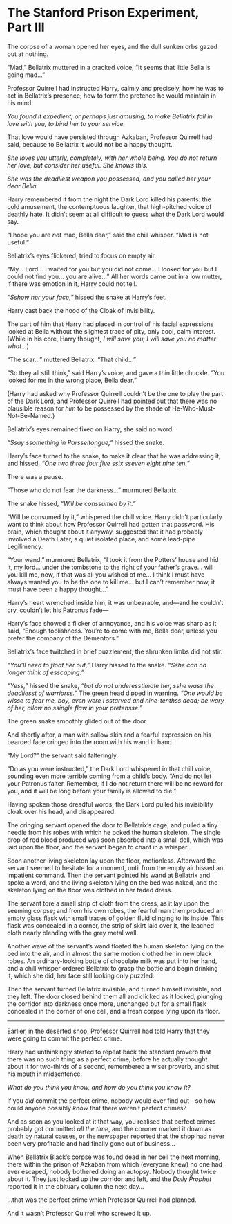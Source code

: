 # The Stanford Prison Experiment, Part Ⅲ

The corpse of a woman opened her eyes, and the dull sunken orbs gazed out at nothing.

“Mad,” Bellatrix muttered in a cracked voice, “It seems that little Bella is going mad…”

Professor Quirrell had instructed Harry, calmly and precisely, how he was to act in Bellatrix’s presence; how to form the pretence he would maintain in his mind.

*You found it expedient, or perhaps just amusing, to make Bellatrix fall in love with you, to bind her to your service.*

That love would have persisted through Azkaban, Professor Quirrell had said, because to Bellatrix it would not be a happy thought.

*She loves you utterly, completely, with her whole being. You do not return her love, but consider her useful. She knows this.*

*She was the deadliest weapon you possessed, and you called her your dear Bella.*

Harry remembered it from the night the Dark Lord killed his parents: the cold amusement, the contemptuous laughter, that high-pitched voice of deathly hate. It didn’t seem at all difficult to guess what the Dark Lord would say.

“I hope you are *not* mad, Bella dear,” said the chill whisper. “Mad is not useful.”

Bellatrix’s eyes flickered, tried to focus on empty air.

“My… Lord… I waited for you but you did not come… I looked for you but I could not find you… you are alive…” All her words came out in a low mutter, if there was emotion in it, Harry could not tell.

*“Sshow her your face,”* hissed the snake at Harry’s feet.

Harry cast back the hood of the Cloak of Invisibility.

The part of him that Harry had placed in control of his facial expressions looked at Bella without the slightest trace of pity, only cool, calm interest. (While in his core, Harry thought, *I will save you, I will save you no matter what…*)

“The scar…” muttered Bellatrix. “That child…”

“So they all still think,” said Harry’s voice, and gave a thin little chuckle. “You looked for me in the wrong place, Bella dear.”

(Harry had asked why Professor Quirrell couldn’t be the one to play the part of the Dark Lord, and Professor Quirrell had pointed out that there was no plausible reason for *him* to be possessed by the shade of He-Who-Must-Not-Be-Named.)

Bellatrix’s eyes remained fixed on Harry, she said no word.

*“Ssay ssomething in Parsseltongue,”* hissed the snake.

Harry’s face turned to the snake, to make it clear that he was addressing it, and hissed, *“One two three four five ssix sseven eight nine ten.”*

There was a pause.

“Those who do not fear the darkness…” murmured Bellatrix.

The snake hissed, *“Will be conssumed by it.”*

“Will be consumed by it,” whispered the chill voice. Harry didn’t particularly want to think about how Professor Quirrell had gotten that password. His brain, which thought about it anyway, suggested that it had probably involved a Death Eater, a quiet isolated place, and some lead-pipe Legilimency.

“Your wand,” murmured Bellatrix, “I took it from the Potters’ house and hid it, my lord… under the tombstone to the right of your father’s grave… will you kill me, now, if that was all you wished of me… I think I must have always wanted you to be the one to kill me… but I can’t remember now, it must have been a happy thought…”

Harry’s heart wrenched inside him, it was unbearable, and—and he couldn’t cry, couldn’t let his Patronus fade—

Harry’s face showed a flicker of annoyance, and his voice was sharp as it said, “Enough foolishness. You’re to come with me, Bella dear, unless you prefer the company of the Dementors.”

Bellatrix’s face twitched in brief puzzlement, the shrunken limbs did not stir.

*“You’ll need to float her out,”* Harry hissed to the snake. *“Sshe can no longer think of esscaping.”*

*“Yess,”* hissed the snake, *“but do not underesstimate her, sshe wass the deadliesst of warriorss.”* The green head dipped in warning. *“One would be wisse to fear me, boy, even were I sstarved and nine-tenthss dead; be wary of her, allow no ssingle flaw in your pretensse.”*

The green snake smoothly glided out of the door.

And shortly after, a man with sallow skin and a fearful expression on his bearded face cringed into the room with his wand in hand.

“My Lord?” the servant said falteringly.

“Do as you were instructed,” the Dark Lord whispered in that chill voice, sounding even more terrible coming from a child’s body. “And do not let your Patronus falter. Remember, if I do not return there will be no reward for you, and it will be long before your family is allowed to die.”

Having spoken those dreadful words, the Dark Lord pulled his invisibility cloak over his head, and disappeared.

The cringing servant opened the door to Bellatrix’s cage, and pulled a tiny needle from his robes with which he poked the human skeleton. The single drop of red blood produced was soon absorbed into a small doll, which was laid upon the floor, and the servant began to chant in a whisper.

Soon another living skeleton lay upon the floor, motionless. Afterward the servant seemed to hesitate for a moment, until from the empty air hissed an impatient command. Then the servant pointed his wand at Bellatrix and spoke a word, and the living skeleton lying on the bed was naked, and the skeleton lying on the floor was clothed in her faded dress.

The servant tore a small strip of cloth from the dress, as it lay upon the seeming corpse; and from his own robes, the fearful man then produced an empty glass flask with small traces of golden fluid clinging to its inside. This flask was concealed in a corner, the strip of skirt laid over it, the leached cloth nearly blending with the grey metal wall.

Another wave of the servant’s wand floated the human skeleton lying on the bed into the air, and in almost the same motion clothed her in new black robes. An ordinary-looking bottle of chocolate milk was put into her hand, and a chill whisper ordered Bellatrix to grasp the bottle and begin drinking it, which she did, her face still looking only puzzled.

Then the servant turned Bellatrix invisible, and turned himself invisible, and they left. The door closed behind them all and clicked as it locked, plunging the corridor into darkness once more, unchanged but for a small flask concealed in the corner of one cell, and a fresh corpse lying upon its floor.

* * * * *

Earlier, in the deserted shop, Professor Quirrell had told Harry that they were going to commit the perfect crime.

Harry had unthinkingly started to repeat back the standard proverb that there was no such thing as a perfect crime, before he actually thought about it for two-thirds of a second, remembered a wiser proverb, and shut his mouth in midsentence.

*What do you think you know, and how do you think you know it?*

If you *did* commit the perfect crime, nobody would ever find out—so how could anyone possibly *know* that there weren’t perfect crimes?

And as soon as you looked at it that way, you realised that perfect crimes probably got committed *all the time*, and the coroner marked it down as death by natural causes, or the newspaper reported that the shop had never been very profitable and had finally gone out of business…

When Bellatrix Black’s corpse was found dead in her cell the next morning, there within the prison of Azkaban from which (everyone knew) no one had ever escaped, nobody bothered doing an autopsy. Nobody thought twice about it. They just locked up the corridor and left, and the *Daily Prophet* reported it in the obituary column the next day…

…that was the perfect crime which Professor Quirrell had planned.

And it wasn’t Professor Quirrell who screwed it up. 
